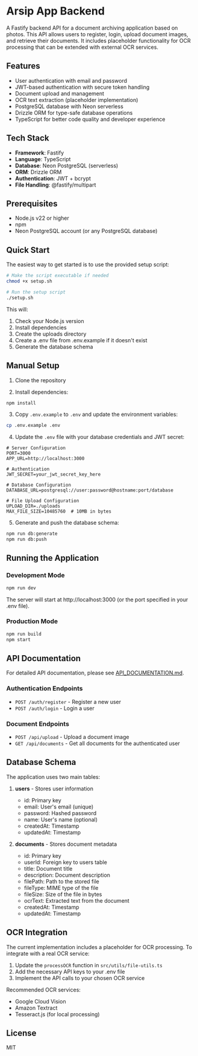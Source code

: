# Arsip App Backend

A Fastify backend API for a document archiving application based on photos. This API allows users to register, login, upload document images, and retrieve their documents. It includes placeholder functionality for OCR processing that can be extended with external OCR services.

## Features

- User authentication with email and password
- JWT-based authentication with secure token handling
- Document upload and management
- OCR text extraction (placeholder implementation)
- PostgreSQL database with Neon serverless
- Drizzle ORM for type-safe database operations
- TypeScript for better code quality and developer experience

## Tech Stack

- **Framework**: Fastify
- **Language**: TypeScript
- **Database**: Neon PostgreSQL (serverless)
- **ORM**: Drizzle ORM
- **Authentication**: JWT + bcrypt
- **File Handling**: @fastify/multipart

## Prerequisites

- Node.js v22 or higher
- npm
- Neon PostgreSQL account (or any PostgreSQL database)

## Quick Start

The easiest way to get started is to use the provided setup script:

```bash
# Make the script executable if needed
chmod +x setup.sh

# Run the setup script
./setup.sh
```

This will:
1. Check your Node.js version
2. Install dependencies
3. Create the uploads directory
4. Create a .env file from .env.example if it doesn't exist
5. Generate the database schema

## Manual Setup

1. Clone the repository

2. Install dependencies:

```bash
npm install
```

3. Copy `.env.example` to `.env` and update the environment variables:

```bash
cp .env.example .env
```

4. Update the `.env` file with your database credentials and JWT secret:

```
# Server Configuration
PORT=3000
APP_URL=http://localhost:3000

# Authentication
JWT_SECRET=your_jwt_secret_key_here

# Database Configuration
DATABASE_URL=postgresql://user:password@hostname:port/database

# File Upload Configuration
UPLOAD_DIR=./uploads
MAX_FILE_SIZE=10485760  # 10MB in bytes
```

5. Generate and push the database schema:

```bash
npm run db:generate
npm run db:push
```

## Running the Application

### Development Mode

```bash
npm run dev
```

The server will start at http://localhost:3000 (or the port specified in your .env file).

### Production Mode

```bash
npm run build
npm start
```

## API Documentation

For detailed API documentation, please see [API_DOCUMENTATION.md](./API_DOCUMENTATION.md).

### Authentication Endpoints

- `POST /auth/register` - Register a new user
- `POST /auth/login` - Login a user

### Document Endpoints

- `POST /api/upload` - Upload a document image
- `GET /api/documents` - Get all documents for the authenticated user

## Database Schema

The application uses two main tables:

1. **users** - Stores user information
   - id: Primary key
   - email: User's email (unique)
   - password: Hashed password
   - name: User's name (optional)
   - createdAt: Timestamp
   - updatedAt: Timestamp

2. **documents** - Stores document metadata
   - id: Primary key
   - userId: Foreign key to users table
   - title: Document title
   - description: Document description
   - filePath: Path to the stored file
   - fileType: MIME type of the file
   - fileSize: Size of the file in bytes
   - ocrText: Extracted text from the document
   - createdAt: Timestamp
   - updatedAt: Timestamp

## OCR Integration

The current implementation includes a placeholder for OCR processing. To integrate with a real OCR service:

1. Update the `processOCR` function in `src/utils/file-utils.ts`
2. Add the necessary API keys to your .env file
3. Implement the API calls to your chosen OCR service

Recommended OCR services:
- Google Cloud Vision
- Amazon Textract
- Tesseract.js (for local processing)

## License

MIT
